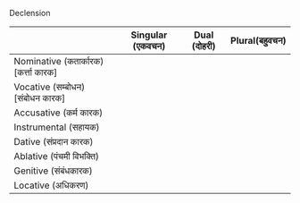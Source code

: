 Declension

|                                       | Singular (एकवचन) | Dual (दोहरी) | Plural(बहुवचन) |
| ------------------------------------- | ---------------- | ------------ | -------------- |
| Nominative (कतार्कारक) [कर्त्ता कारक] |
| Vocative (सम्बोधन) [संबोधन कारक]      |
| Accusative (कर्म कारक)                |
| Instrumental (सहायक)                  |
| Dative (संप्रदान कारक)                |
| Ablative (पंचमी विभक्ति)              |
| Genitive (संबंधकारक)                  |
| Locative (अधिकरण)                     |
